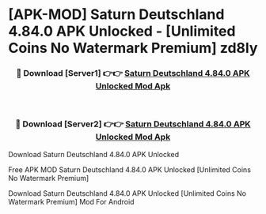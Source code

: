 # [APK-MOD] Saturn Deutschland 4.84.0 APK Unlocked - [Unlimited Coins No Watermark Premium] zd8ly



<div align="center">
<h3>🔴 Download [Server1] 👉👉 <a href="https://momento.my/?title=Saturn_Deutschland_4.84.0_APK_Unlocked">Saturn Deutschland 4.84.0 APK Unlocked Mod Apk</a></h3><br>

<h3>🔴 Download [Server2] 👉👉 <a href="https://momento.my/?title=Saturn_Deutschland_4.84.0_APK_Unlocked">Saturn Deutschland 4.84.0 APK Unlocked Mod Apk</a></h3>
</div>



Download Saturn Deutschland 4.84.0 APK Unlocked 

Free APK MOD Saturn Deutschland 4.84.0 APK Unlocked [Unlimited Coins No Watermark Premium]

Download Saturn Deutschland 4.84.0 APK Unlocked [Unlimited Coins No Watermark Premium] Mod For Android
